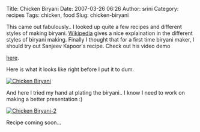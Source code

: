 Title: Chicken Biryani
Date: 2007-03-26 06:26
Author: srini
Category: recipes
Tags: chicken, food
Slug: chicken-biryani

This came out fabulously.. I looked up quite a few recipes and different
styles of making biryani.
[Wikipedia](http://en.wikipedia.org/wiki/Biryani) gives a nice
explaination in the different styles of biryani making. Finally I
thought that for a first time biryani maker, I should try out Sanjeev
Kapoor's recipe. Check out his video demo

[here](http://video.google.com/videoplay?docid=-3920560552662260416).  

Here is what it looks like right before I put it to dum.

[![Chicken Biryani]({filename}/wp-content/uploads/2007/03/Chicken-Biryani.jpg "Chicken Biryani")]({filename}/wp-content/uploads/2009/11/Chicken-Biryani.jpg)  


And here I tried my hand at plating the biryani.. I know I need to work
on making a better presentation :)


[![Chicken Biryani-2]({filename}/wp-content/uploads/2007/03/Chicken-Biryani-2.jpg "Chicken Biryani-2")]({filename}/wp-content/uploads/2009/11/Chicken-Biryani-2.jpg)


Recipe coming soon...

